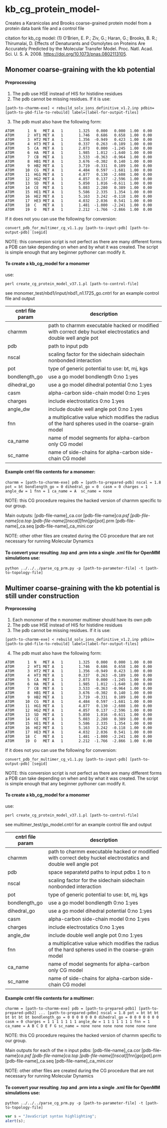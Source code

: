 # kb_cg_protein_model-
Creates a Karanicolas and Brooks coarse-grained protein model from a protein data bank file and a control file

citation for kb_cg model: (1) O’Brien, E. P.; Ziv, G.; Haran, G.; Brooks, B. R.; Thirumalai, D. Effects of Denaturants and Osmolytes on Proteins Are Accurately Predicted by the Molecular Transfer Model. Proc. Natl. Acad. Sci. U. S. A. 2008. https://doi.org/10.1073/pnas.0802113105.

Monomer coarse-graining with the kb potential
---------------------------------------------
#### Preprocessing
1. The pdb use HSE instead of HIS for histidine residues
2. The pdb cannot be missing residues. If it is use:

`[path-to-charmm-exe] < rebuild_solv_ions_definitive_v1.2.inp pdbin=[path-to-pbd-file-to-rebuild] label=[label-for-output-files]`

3. The pdb must also have the following form:

`ATOM      1  N   MET A   1       1.325   0.000   0.000  1.00  0.00
ATOM      2  HT1 MET A   1       1.746   0.686   0.658  1.00  0.00
ATOM      3  HT2 MET A   1       1.356  -0.949   0.423  1.00  0.00
ATOM      4  HT3 MET A   1       0.337   0.263  -0.189  1.00  0.00
ATOM      5  CA  MET A   1       2.073   0.000  -1.245  1.00  0.00
ATOM      6  HA  MET A   1       1.985   1.012  -1.640  1.00  0.00
ATOM      7  CB  MET A   1       3.533  -0.363  -0.964  1.00  0.00
ATOM      8  HB1 MET A   1       3.676  -0.302   0.140  1.00  0.00
ATOM      9  HB2 MET A   1       3.719  -0.331   0.109  1.00  0.00
ATOM     10  CG  MET A   1       4.484   0.597  -1.681  1.00  0.00
ATOM     11  HG1 MET A   1       4.877   0.130  -2.608  1.00  0.00
ATOM     12  HG2 MET A   1       4.857   0.137  -2.596  1.00  0.00
ATOM     13  SD  MET A   1       5.850   1.016  -0.611  1.00  0.00
ATOM     14  CE  MET A   1       5.083   2.280   0.389  1.00  0.00
ATOM     15  HE1 MET A   1       5.586   2.335   1.354  1.00  0.00
ATOM     16  HE2 MET A   1       5.163   3.242  -0.118  1.00  0.00
ATOM     17  HE3 MET A   1       4.032   2.036   0.541  1.00  0.00
ATOM     18  C   MET A   1       1.481  -1.000  -2.241  1.00  0.00
ATOM     19  O   MET A   1       2.212  -1.766  -2.866  1.00  0.00`

If it does not you can use the following for conversion:

`convert_pdb_for_multimer_cg_v1.1.py [path-to-input-pdb] [path-to-output-pdb] [segid]`

NOTE: this conversion script is not perfect as there are many different forms a PDB can take depending on when and by what it was created. The script is simple enough that any beginner pythoner can modify it.

#### To create a kb_cg_model for a monomer 
use: 

`perl create_cg_protein_model_v37.1.pl [path-to-control-file]`

see monomer_test/nbd1/input/nbd1_n1.1725_go.cntrl for an example control file and output

| cntrl file param | description                                                                                                    |
|------------------|----------------------------------------------------------------------------------------------------------------|
| charmm           | path to charmm executable hacked or modified with correct deby huckel electrostatics and double well angle pot |
| pdb              | path to input pdb                                                                                              |
| nscal            | scaling factor for the sidechain sidechain nonbonded interaction                                               |
| pot              | type of generic potential to use: bt, mj, kgs                                                                  |
| bondlength_go    | use a go model bondlength 0:no 1:yes                                                                           |
| dihedral_go      | use a go model dihedral potential 0:no 1:yes                                                                   |
| casm             | alpha-carbon side-chain model 0:no 1:yes                                                                       |
| charges          | include electrostatics  0:no 1:yes                                                                             |
| angle_dw         | include double well angle pot 0:no 1:yes                                                                       |
| fnn              | a multiplicative value which modifies the radius of the hard spheres used in the coarse-grain model            |
| ca_name          | name of model segments for alpha-carbon only CG model                                                          |
| sc_name          | name of side-chains for alpha-carbon side-chain CG model                                                       |

#### Example cntrl file contents for a monomer:

`charmm = [path-to-charmm-exe]
pdb = [path-to-prepared-pdb]
nscal = 1.8
pot = bt
bondlength_go = 0
dihedral_go = 0 
casm = 0
charges = 1 
angle_dw = 1
fnn = 1
ca_name = A 
sc_name = none`

NOTE: this CG procedure requires the hacked version of charmm specific to our group.

Main outputs:
[pdb-file-name]_ca.cor
[pdb-file-name]_ca.psf
[pdb-file-name]_ca.top
[pdb-file-name]_[nscal]_[fnn]_go_[pot].prm
[pdb-file-name]_ca.seq
[pdb-file-name]_ca_mini.cor

NOTE: other other files are created during the CG procedure that are not necessary for running Molecular Dynamics

#### To convert your resulting .top and .prm into a single .xml file for OpenMM simulations use:

`python ../../../parse_cg_prm.py -p [path-to-parameter-file] -t [path-to-topology-file]`

Multimer coarse-graining with the kb potential is still under construction
--------------------------------------------------------------------------

#### Preprocessing
1. Each monomer of the n monomer multimer should have its own pdb
2. The pdb use HSE instead of HIS for histidine residues
3. The pdb cannot be missing residues. If it is use:

`[path-to-charmm-exe] < rebuild_solv_ions_definitive_v1.2.inp pdbin=[path-to-pbd-file-to-rebuild] label=[label-for-output-files]`

4. The pdb must also have the following form:
``````
ATOM      1  N   MET A   1       1.325   0.000   0.000  1.00  0.00
ATOM      2  HT1 MET A   1       1.746   0.686   0.658  1.00  0.00
ATOM      3  HT2 MET A   1       1.356  -0.949   0.423  1.00  0.00
ATOM      4  HT3 MET A   1       0.337   0.263  -0.189  1.00  0.00
ATOM      5  CA  MET A   1       2.073   0.000  -1.245  1.00  0.00
ATOM      6  HA  MET A   1       1.985   1.012  -1.640  1.00  0.00
ATOM      7  CB  MET A   1       3.533  -0.363  -0.964  1.00  0.00
ATOM      8  HB1 MET A   1       3.676  -0.302   0.140  1.00  0.00
ATOM      9  HB2 MET A   1       3.719  -0.331   0.109  1.00  0.00
ATOM     10  CG  MET A   1       4.484   0.597  -1.681  1.00  0.00
ATOM     11  HG1 MET A   1       4.877   0.130  -2.608  1.00  0.00
ATOM     12  HG2 MET A   1       4.857   0.137  -2.596  1.00  0.00
ATOM     13  SD  MET A   1       5.850   1.016  -0.611  1.00  0.00
ATOM     14  CE  MET A   1       5.083   2.280   0.389  1.00  0.00
ATOM     15  HE1 MET A   1       5.586   2.335   1.354  1.00  0.00
ATOM     16  HE2 MET A   1       5.163   3.242  -0.118  1.00  0.00
ATOM     17  HE3 MET A   1       4.032   2.036   0.541  1.00  0.00
ATOM     18  C   MET A   1       1.481  -1.000  -2.241  1.00  0.00
ATOM     19  O   MET A   1       2.212  -1.766  -2.866  1.00  0.00
``````
If it does not you can use the following for conversion:

`convert_pdb_for_multimer_cg_v1.1.py [path-to-input-pdb] [path-to-output-pdb] [segid]`

NOTE: this conversion script is not perfect as there are many different forms a PDB can take depending on when and by what it was created. The script is simple enough that any beginner pythoner can modify it.

#### To create a kb_cg_model for a monomer 
use: 

`perl create_cg_protein_model_v37.1.pl [path-to-control-file]`

see multimer_test/go_model.cntrl for an example control file and output

| cntrl file param | description                                                                                                    |
|------------------|----------------------------------------------------------------------------------------------------------------|
| charmm           | path to charmm executable hacked or modified with correct deby huckel electrostatics and double well angle pot |
| pdb              | space separatetd paths to input pdbs 1 to n                                                                    |
| nscal            | scaling factor for the sidechain sidechain nonbonded interaction                                               |
| pot              | type of generic potential to use: bt, mj, kgs                                                                  |
| bondlength_go    | use a go model bondlength 0:no 1:yes                                                                           |
| dihedral_go      | use a go model dihedral potential 0:no 1:yes                                                                   |
| casm             | alpha-carbon side-chain model 0:no 1:yes                                                                       |
| charges          | include electrostatics  0:no 1:yes                                                                             |
| angle_dw         | include double well angle pot 0:no 1:yes                                                                       |
| fnn              | a multiplicative value which modifies the radius of the hard spheres used in the coarse-grain model            |
| ca_name          | name of model segments for alpha-carbon only CG model                                                          |
| sc_name          | name of side-chains for alpha-carbon side-chain CG model                                                       |

#### Example cntrl file contents for a multimer:

`charmm = [path-to-charmm-exe]
pdb = [path-to-prepared-pdb1] [path-to-prepared-pdb2] ... [path-to-prepared-pdbn]
nscal = 1.8
pot = bt bt bt bt bt bt bt
bondlength_go = 0 0 0 0 0 0 0
dihedral_go = 0 0 0 0 0 0 0
casm = 0
charges = 1 1 1 1 1 1 1
angle_dw = 1 1 1 1 1 1 1
fnn = 1
ca_name = A B C D E F G
sc_name = none none none none none none none`

NOTE: this CG procedure requires the hacked version of charmm specific to our group.

Main outputs for each of the n input pdbs:
[pdb-file-name]_ca.cor
[pdb-file-name]_ca.psf
[pdb-file-name]_ca.top
[pdb-file-name]_[nscal]_[fnn]_go_[pot].prm
[pdb-file-name]_ca.seq
[pdb-file-name]_ca_mini.cor

NOTE: other other files are created during the CG procedure that are not necessary for running Molecular Dynamics

#### To convert your resulting .top and .prm into a single .xml file for OpenMM simulations use:

`python ../../../parse_cg_prm.py -p [path-to-parameter-file] -t [path-to-topology-file]`


```javascript
var s = "JavaScript syntax highlighting";
alert(s);
`````````
